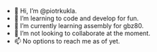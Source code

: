 - 👋 Hi, I’m @piotrkukla.
- 👀 I’m learning to code and develop for fun.
- 🌱 I’m currently learning assembly for gbz80.
- 💞️ I’m not looking to collaborate at the moment.
- 📫 No options to reach me as of yet.

<!---
piotrkukla/piotrkukla is a ✨ special ✨ repository because its `README.md` (this file) appears on your GitHub profile.
You can click the Preview link to take a look at your changes.
--->

